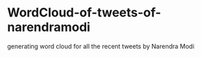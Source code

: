 # WordCloud-of-tweets-of-narendramodi
generating word cloud for all the recent tweets by  Narendra Modi
